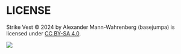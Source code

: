# LICENSE

Strike Vest © 2024 by Alexander Mann-Wahrenberg (basejumpa)
is licensed under [CC BY-SA 4.0](http://creativecommons.org/licenses/by-sa/4.0/).

![](https://i.creativecommons.org/l/by-sa/4.0/88x31.png)
